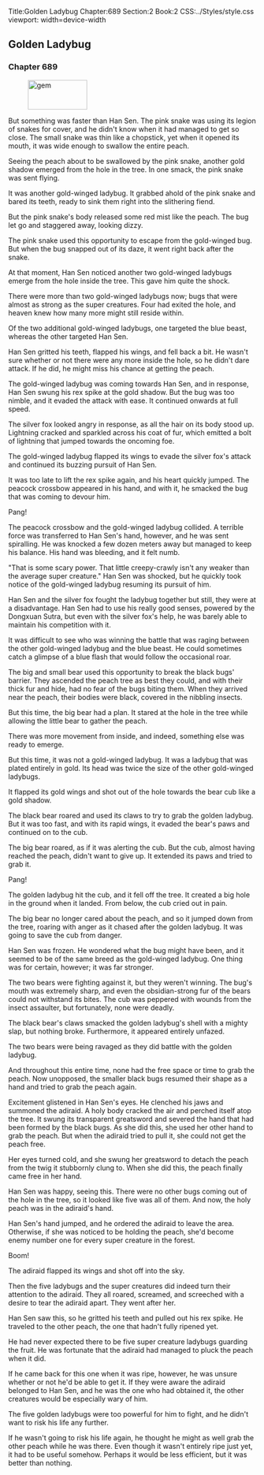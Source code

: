 Title:Golden Ladybug 
Chapter:689 
Section:2 
Book:2 
CSS:../Styles/style.css 
viewport: width=device-width
  
## Golden Ladybug
### Chapter 689
  
<figure>
	<img src="../Images/gem.gif" alt="gem" id="gem" width="120" height="60" />
</figure>
  

  
But something was faster than Han Sen. The pink snake was using its legion of snakes for cover, and he didn't know when it had managed to get so close. The small snake was thin like a chopstick, yet when it opened its mouth, it was wide enough to swallow the entire peach.

Seeing the peach about to be swallowed by the pink snake, another gold shadow emerged from the hole in the tree. In one smack, the pink snake was sent flying.

It was another gold-winged ladybug. It grabbed ahold of the pink snake and bared its teeth, ready to sink them right into the slithering fiend.

But the pink snake's body released some red mist like the peach. The bug let go and staggered away, looking dizzy.

The pink snake used this opportunity to escape from the gold-winged bug. But when the bug snapped out of its daze, it went right back after the snake.

At that moment, Han Sen noticed another two gold-winged ladybugs emerge from the hole inside the tree. This gave him quite the shock.

There were more than two gold-winged ladybugs now; bugs that were almost as strong as the super creatures. Four had exited the hole, and heaven knew how many more might still reside within.

Of the two additional gold-winged ladybugs, one targeted the blue beast, whereas the other targeted Han Sen.

Han Sen gritted his teeth, flapped his wings, and fell back a bit. He wasn't sure whether or not there were any more inside the hole, so he didn't dare attack. If he did, he might miss his chance at getting the peach.

The gold-winged ladybug was coming towards Han Sen, and in response, Han Sen swung his rex spike at the gold shadow. But the bug was too nimble, and it evaded the attack with ease. It continued onwards at full speed.

The silver fox looked angry in response, as all the hair on its body stood up. Lightning cracked and sparkled across his coat of fur, which emitted a bolt of lightning that jumped towards the oncoming foe.

The gold-winged ladybug flapped its wings to evade the silver fox's attack and continued its buzzing pursuit of Han Sen.

It was too late to lift the rex spike again, and his heart quickly jumped. The peacock crossbow appeared in his hand, and with it, he smacked the bug that was coming to devour him.

Pang!

The peacock crossbow and the gold-winged ladybug collided. A terrible force was transferred to Han Sen's hand, however, and he was sent spiralling. He was knocked a few dozen meters away but managed to keep his balance. His hand was bleeding, and it felt numb.

"That is some scary power. That little creepy-crawly isn't any weaker than the average super creature." Han Sen was shocked, but he quickly took notice of the gold-winged ladybug resuming its pursuit of him.

Han Sen and the silver fox fought the ladybug together but still, they were at a disadvantage. Han Sen had to use his really good senses, powered by the Dongxuan Sutra, but even with the silver fox's help, he was barely able to maintain his competition with it.

It was difficult to see who was winning the battle that was raging between the other gold-winged ladybug and the blue beast. He could sometimes catch a glimpse of a blue flash that would follow the occasional roar.

The big and small bear used this opportunity to break the black bugs' barrier. They ascended the peach tree as best they could, and with their thick fur and hide, had no fear of the bugs biting them. When they arrived near the peach, their bodies were black, covered in the nibbling insects.

But this time, the big bear had a plan. It stared at the hole in the tree while allowing the little bear to gather the peach.

There was more movement from inside, and indeed, something else was ready to emerge.

But this time, it was not a gold-winged ladybug. It was a ladybug that was plated entirely in gold. Its head was twice the size of the other gold-winged ladybugs.

It flapped its gold wings and shot out of the hole towards the bear cub like a gold shadow.

The black bear roared and used its claws to try to grab the golden ladybug. But it was too fast, and with its rapid wings, it evaded the bear's paws and continued on to the cub.

The big bear roared, as if it was alerting the cub. But the cub, almost having reached the peach, didn't want to give up. It extended its paws and tried to grab it.

Pang!

The golden ladybug hit the cub, and it fell off the tree. It created a big hole in the ground when it landed. From below, the cub cried out in pain.

The big bear no longer cared about the peach, and so it jumped down from the tree, roaring with anger as it chased after the golden ladybug. It was going to save the cub from danger.

Han Sen was frozen. He wondered what the bug might have been, and it seemed to be of the same breed as the gold-winged ladybug. One thing was for certain, however; it was far stronger.

The two bears were fighting against it, but they weren't winning. The bug's mouth was extremely sharp, and even the obsidian-strong fur of the bears could not withstand its bites. The cub was peppered with wounds from the insect assaulter, but fortunately, none were deadly.

The black bear's claws smacked the golden ladybug's shell with a mighty slap, but nothing broke. Furthermore, it appeared entirely unfazed.

The two bears were being ravaged as they did battle with the golden ladybug.

And throughout this entire time, none had the free space or time to grab the peach. Now unopposed, the smaller black bugs resumed their shape as a hand and tried to grab the peach again.

Excitement glistened in Han Sen's eyes. He clenched his jaws and summoned the adiraid. A holy body cracked the air and perched itself atop the tree. It swung its transparent greatsword and severed the hand that had been formed by the black bugs. As she did this, she used her other hand to grab the peach. But when the adiraid tried to pull it, she could not get the peach free.

Her eyes turned cold, and she swung her greatsword to detach the peach from the twig it stubbornly clung to. When she did this, the peach finally came free in her hand.

Han Sen was happy, seeing this. There were no other bugs coming out of the hole in the tree, so it looked like five was all of them. And now, the holy peach was in the adiraid's hand.

Han Sen's hand jumped, and he ordered the adiraid to leave the area. Otherwise, if she was noticed to be holding the peach, she'd become enemy number one for every super creature in the forest.

Boom!

The adiraid flapped its wings and shot off into the sky.

Then the five ladybugs and the super creatures did indeed turn their attention to the adiraid. They all roared, screamed, and screeched with a desire to tear the adiraid apart. They went after her.

Han Sen saw this, so he gritted his teeth and pulled out his rex spike. He traveled to the other peach, the one that hadn't fully ripened yet.

He had never expected there to be five super creature ladybugs guarding the fruit. He was fortunate that the adiraid had managed to pluck the peach when it did.

If he came back for this one when it was ripe, however, he was unsure whether or not he'd be able to get it. If they were aware the adiraid belonged to Han Sen, and he was the one who had obtained it, the other creatures would be especially wary of him.

The five golden ladybugs were too powerful for him to fight, and he didn't want to risk his life any further.

If he wasn't going to risk his life again, he thought he might as well grab the other peach while he was there. Even though it wasn't entirely ripe just yet, it had to be useful somehow. Perhaps it would be less efficient, but it was better than nothing.